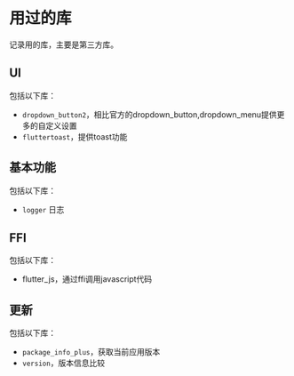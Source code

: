 # 用过的库

记录用的库，主要是第三方库。

## UI

包括以下库：

- `dropdown_button2`，相比官方的dropdown_button,dropdown_menu提供更多的自定义设置
- `fluttertoast`，提供toast功能

## 基本功能

包括以下库：

- `logger` 日志

## FFI

包括以下库：

- flutter_js，通过ffi调用javascript代码

## 更新

包括以下库：

- `package_info_plus`，获取当前应用版本
- `version`，版本信息比较

